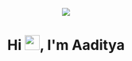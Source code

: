 <p align="center">
  <img src="https://c.tenor.com/2uyENRmiUt0AAAAC/coding.gif" />
</p>
<h1 align="center">Hi <img src="https://raw.githubusercontent.com/MartinHeinz/MartinHeinz/master/wave.gif" width="30px">, I'm Aaditya</h1>
